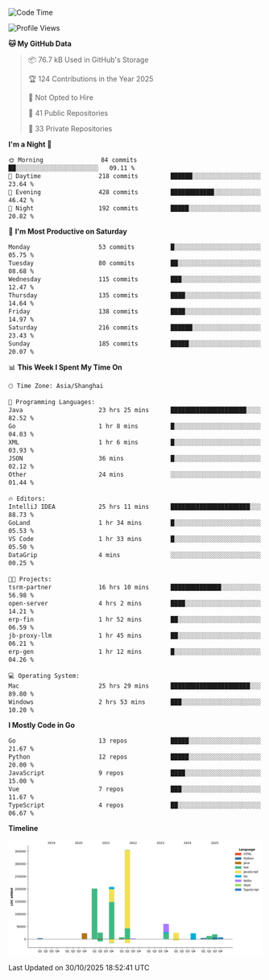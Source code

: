 <!--START_SECTION:waka-->
![Code Time](http://img.shields.io/badge/Code%20Time-4%2C558%20hrs%2013%20mins-blue)

![Profile Views](http://img.shields.io/badge/Profile%20Views-0-blue)

**🐱 My GitHub Data** 

> 📦 76.7 kB Used in GitHub's Storage 
 > 
> 🏆 124 Contributions in the Year 2025
 > 
> 🚫 Not Opted to Hire
 > 
> 📜 41 Public Repositories 
 > 
> 🔑 33 Private Repositories 
 > 
**I'm a Night 🦉** 

```text
🌞 Morning                84 commits          ██░░░░░░░░░░░░░░░░░░░░░░░   09.11 % 
🌆 Daytime                218 commits         ██████░░░░░░░░░░░░░░░░░░░   23.64 % 
🌃 Evening                428 commits         ████████████░░░░░░░░░░░░░   46.42 % 
🌙 Night                  192 commits         █████░░░░░░░░░░░░░░░░░░░░   20.82 % 
```
📅 **I'm Most Productive on Saturday** 

```text
Monday                   53 commits          █░░░░░░░░░░░░░░░░░░░░░░░░   05.75 % 
Tuesday                  80 commits          ██░░░░░░░░░░░░░░░░░░░░░░░   08.68 % 
Wednesday                115 commits         ███░░░░░░░░░░░░░░░░░░░░░░   12.47 % 
Thursday                 135 commits         ████░░░░░░░░░░░░░░░░░░░░░   14.64 % 
Friday                   138 commits         ████░░░░░░░░░░░░░░░░░░░░░   14.97 % 
Saturday                 216 commits         ██████░░░░░░░░░░░░░░░░░░░   23.43 % 
Sunday                   185 commits         █████░░░░░░░░░░░░░░░░░░░░   20.07 % 
```


📊 **This Week I Spent My Time On** 

```text
🕑︎ Time Zone: Asia/Shanghai

💬 Programming Languages: 
Java                     23 hrs 25 mins      █████████████████████░░░░   82.52 % 
Go                       1 hr 8 mins         █░░░░░░░░░░░░░░░░░░░░░░░░   04.03 % 
XML                      1 hr 6 mins         █░░░░░░░░░░░░░░░░░░░░░░░░   03.93 % 
JSON                     36 mins             █░░░░░░░░░░░░░░░░░░░░░░░░   02.12 % 
Other                    24 mins             ░░░░░░░░░░░░░░░░░░░░░░░░░   01.44 % 

🔥 Editors: 
IntelliJ IDEA            25 hrs 11 mins      ██████████████████████░░░   88.73 % 
GoLand                   1 hr 34 mins        █░░░░░░░░░░░░░░░░░░░░░░░░   05.53 % 
VS Code                  1 hr 33 mins        █░░░░░░░░░░░░░░░░░░░░░░░░   05.50 % 
DataGrip                 4 mins              ░░░░░░░░░░░░░░░░░░░░░░░░░   00.25 % 

🐱‍💻 Projects: 
tsrm-partner             16 hrs 10 mins      ██████████████░░░░░░░░░░░   56.98 % 
open-server              4 hrs 2 mins        ████░░░░░░░░░░░░░░░░░░░░░   14.21 % 
erp-fin                  1 hr 52 mins        ██░░░░░░░░░░░░░░░░░░░░░░░   06.59 % 
jb-proxy-llm             1 hr 45 mins        ██░░░░░░░░░░░░░░░░░░░░░░░   06.21 % 
erp-gen                  1 hr 12 mins        █░░░░░░░░░░░░░░░░░░░░░░░░   04.26 % 

💻 Operating System: 
Mac                      25 hrs 29 mins      ██████████████████████░░░   89.80 % 
Windows                  2 hrs 53 mins       ███░░░░░░░░░░░░░░░░░░░░░░   10.20 % 
```

**I Mostly Code in Go** 

```text
Go                       13 repos            █████░░░░░░░░░░░░░░░░░░░░   21.67 % 
Python                   12 repos            █████░░░░░░░░░░░░░░░░░░░░   20.00 % 
JavaScript               9 repos             ████░░░░░░░░░░░░░░░░░░░░░   15.00 % 
Vue                      7 repos             ███░░░░░░░░░░░░░░░░░░░░░░   11.67 % 
TypeScript               4 repos             ██░░░░░░░░░░░░░░░░░░░░░░░   06.67 % 
```



**Timeline**

![Lines of Code chart](https://raw.githubusercontent.com/youtiaoguagua/youtiaoguagua/master/assets/bar_graph.png)


 Last Updated on 30/10/2025 18:52:41 UTC
<!--END_SECTION:waka-->
